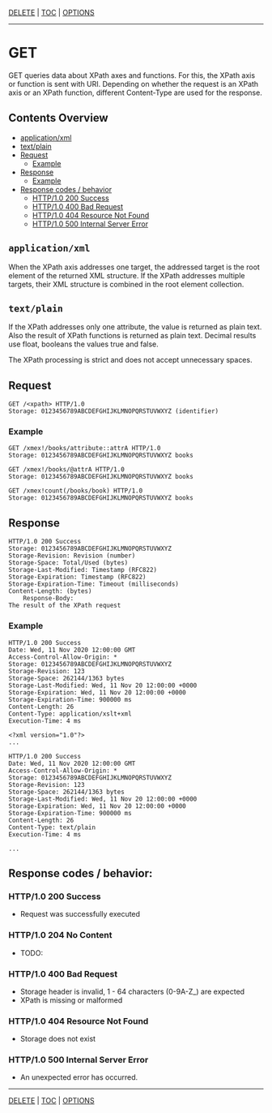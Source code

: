 [DELETE](api-delete.md) | [TOC](README.md) | [OPTIONS](api-options.md)
- - -

# GET

GET queries data about XPath axes and functions. For this, the XPath axis or
function is sent with URI. Depending on whether the request is an XPath axis or
an XPath function, different Content-Type are used for the response.


## Contents Overview

* [application/xml](#applicationxml)
* [text/plain](#textplain)
* [Request](#request)
  * [Example](#example)
* [Response](#response)
  * [Example](#example-1)
* [Response codes / behavior](#response-codes--behavior)  
  * [HTTP/1.0 200 Success](#http10-200-success)
  * [HTTP/1.0 400 Bad Request](#http10-400-bad-request)
  * [HTTP/1.0 404 Resource Not Found](#http10-404-resource-not-found)
  * [HTTP/1.0 500 Internal Server Error](#http10-500-internal-server-error)


## `application/xml`
When the XPath axis addresses one target, the addressed target is the root
element of the returned XML structure. If the XPath addresses multiple targets,
their XML structure is combined in the root element collection.


## `text/plain`
If the XPath addresses only one attribute, the value is returned as plain text.
Also the result of XPath functions is returned as plain text. Decimal results
use float, booleans the values true and false.

The XPath processing is strict and does not accept unnecessary spaces.


## Request

```
GET /<xpath> HTTP/1.0
Storage: 0123456789ABCDEFGHIJKLMNOPQRSTUVWXYZ (identifier)
```

### Example

```
GET /xmex!/books/attribute::attrA HTTP/1.0
Storage: 0123456789ABCDEFGHIJKLMNOPQRSTUVWXYZ books
```
```
GET /xmex!/books/@attrA HTTP/1.0
Storage: 0123456789ABCDEFGHIJKLMNOPQRSTUVWXYZ books
```
```
GET /xmex!count(/books/book) HTTP/1.0
Storage: 0123456789ABCDEFGHIJKLMNOPQRSTUVWXYZ books
```


## Response

```
HTTP/1.0 200 Success
Storage: 0123456789ABCDEFGHIJKLMNOPQRSTUVWXYZ
Storage-Revision: Revision (number)   
Storage-Space: Total/Used (bytes)
Storage-Last-Modified: Timestamp (RFC822)
Storage-Expiration: Timestamp (RFC822)
Storage-Expiration-Time: Timeout (milliseconds)
Content-Length: (bytes)
    Response-Body:
The result of the XPath request
```

### Example

```
HTTP/1.0 200 Success
Date: Wed, 11 Nov 2020 12:00:00 GMT
Access-Control-Allow-Origin: *
Storage: 0123456789ABCDEFGHIJKLMNOPQRSTUVWXYZ
Storage-Revision: 123
Storage-Space: 262144/1363 bytes
Storage-Last-Modified: Wed, 11 Nov 20 12:00:00 +0000
Storage-Expiration: Wed, 11 Nov 20 12:00:00 +0000
Storage-Expiration-Time: 900000 ms
Content-Length: 26
Content-Type: application/xslt+xml
Execution-Time: 4 ms

<?xml version="1.0"?>
...
```
```
HTTP/1.0 200 Success
Date: Wed, 11 Nov 2020 12:00:00 GMT
Access-Control-Allow-Origin: *
Storage: 0123456789ABCDEFGHIJKLMNOPQRSTUVWXYZ
Storage-Revision: 123
Storage-Space: 262144/1363 bytes
Storage-Last-Modified: Wed, 11 Nov 20 12:00:00 +0000
Storage-Expiration: Wed, 11 Nov 20 12:00:00 +0000
Storage-Expiration-Time: 900000 ms
Content-Length: 26
Content-Type: text/plain
Execution-Time: 4 ms

...
```


## Response codes / behavior:

### HTTP/1.0 200 Success
- Request was successfully executed

### HTTP/1.0 204 No Content
- TODO:

### HTTP/1.0 400 Bad Request
- Storage header is invalid, 1 - 64 characters (0-9A-Z_) are expected
- XPath is missing or malformed

### HTTP/1.0 404 Resource Not Found
- Storage does not exist

### HTTP/1.0 500 Internal Server Error
- An unexpected error has occurred.



- - -

[DELETE](api-delete.md) | [TOC](README.md) | [OPTIONS](api-options.md)